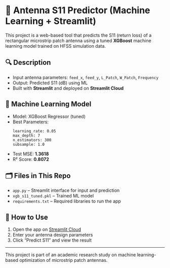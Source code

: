 
# 📡 Antenna S11 Predictor (Machine Learning + Streamlit)

This project is a web-based tool that predicts the S11 (return loss) of a rectangular microstrip patch antenna using a tuned **XGBoost** machine learning model trained on HFSS simulation data.

## 🔍 Description
- Input antenna parameters: `feed_x`, `feed_y`, `L_Patch`, `W_Patch`, `Frequency`
- Output: Predicted S11 (dB) using ML
- Built with **Streamlit** and deployed on **Streamlit Cloud**

## 🧠 Machine Learning Model
- Model: XGBoost Regressor (tuned)
- Best Parameters:
  ```
  learning_rate: 0.05
  max_depth: 7
  n_estimators: 300
  subsample: 1.0
  ```
- Test MSE: **1.3618**
- R² Score: **0.8072**

## 🗂️ Files in This Repo
- `app.py` – Streamlit interface for input and prediction
- `xgb_s11_tuned.pkl` – Trained ML model
- `requirements.txt` – Required libraries to run the app

## 🚀 How to Use
1. Open the app on [Streamlit Cloud](https://streamlit.io/cloud)
2. Enter your antenna design parameters
3. Click “Predict S11” and view the result

---

This project is part of an academic research study on machine learning-based optimization of microstrip patch antennas.
